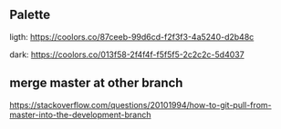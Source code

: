 ## Palette
ligth: https://coolors.co/87ceeb-99d6cd-f2f3f3-4a5240-d2b48c

dark: https://coolors.co/013f58-2f4f4f-f5f5f5-2c2c2c-5d4037

## merge master at other branch 
https://stackoverflow.com/questions/20101994/how-to-git-pull-from-master-into-the-development-branch